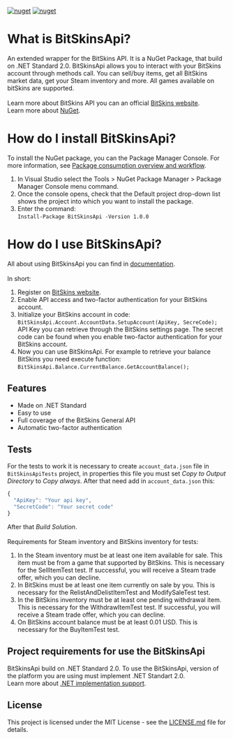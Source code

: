 [![nuget](https://img.shields.io/nuget/v/BitSkinsApi.svg)](https://www.nuget.org/packages/BitSkinsApi/)
[![nuget](https://img.shields.io/github/repo-size/Captious99/BitSkinsApi.svg?color=blue)](https://github.com/Captious99/BitSkinsApi/)

# What is BitSkinsApi?
An extended wrapper for the BitSkins API. It is a NuGet Package, that build on .NET Standard 2.0. BitSkinsApi allows you to interact with your BitSkins account through methods call. You can sell/buy items, get all BitSkins market data, get your Steam inventory and more. All games available on bitSkins are supported.
\
\
Learn more about BitSkins API you can an official [BitSkins website](https://bitskins.com/api).
\
Learn more about [NuGet](https://www.nuget.org).

# How do I install BitSkinsApi?
To install the NuGet package, you can the Package Manager Console. For more information, see [Package consumption overview and workflow](https://docs.microsoft.com/en-us/nuget/consume-packages/overview-and-workflow).
1. In Visual Studio select the Tools > NuGet Package Manager > Package Manager Console menu command.
2. Once the console opens, check that the Default project drop-down list shows the project into which you want to install the package.
3. Enter the command:
\
```Install-Package BitSkinsApi -Version 1.0.0```

# How do I use BitSkinsApi?
All about using BitSkinsApi you can find in [documentation](https://github.com/Captious99/BitSkinsApi/blob/master/docs/index.md).
\
\
In short:
1. Register on [BitSkins website](https://bitskins.com).
2. Enable API access and two-factor authentication for your BitSkins account.
3. Initialize your BitSkins account in code:
\
```BitSkinsApi.Account.AccountData.SetupAccount(ApiKey, SecreCode);```
\
API Key you can retrieve through the BitSkins settings page. The secret code can be found when you enable two-factor authentication for your BitSkins account.
4. Now you can use BitSkinsApi. For example to retrieve your balance BitSkins you need execute function:
\
```BitSkinsApi.Balance.CurrentBalance.GetAccountBalance();```

## Features
* Made on .NET Standard
* Easy to use
* Full coverage of the BitSkins General API
* Automatic two-factor authentication

## Tests
For the tests to work it is necessary to create ```account_data.json``` file in ```BitSkinsApiTests``` project, in properties this file you must set _Copy to Output Directory_ to _Copy always_. After that need add in ```account_data.json``` this:
```js
{
  "ApiKey": "Your api key",
  "SecretCode": "Your secret code"
}
```
After that _Build Solution_.
\
\
Requirements for Steam inventory and BitSkins inventory for tests:
1. In the Steam inventory must be at least one item available for sale. This item must be from a game that supported by BitSkins. This is necessary for the SellItemTest test. If successful, you will receive a Steam trade offer, which you can decline.
2. In BitSkins must be at least one item currently on sale by you. This is necessary for the RelistAndDelistItemTest and ModifySaleTest test.
3. In the BitSkins inventory must be at least one pending withdrawal item. This is necessary for the WithdrawItemTest test. If successful, you will receive a Steam trade offer, which you can decline.
4. On BitSkins account balance must be at least 0.01 USD. This is necessary for the BuyItemTest test.

## Project requirements for use the BitSkinsApi
BitSkinsApi build on .NET Standard 2.0. To use the BitSkinsApi, version of the platform you are using must implement .NET Standart 2.0.
\
Learn more about [.NET implementation support](https://docs.microsoft.com/en-us/dotnet/standard/net-standard#net-implementation-support).

## License
This project is licensed under the MIT License - see the [LICENSE.md](https://github.com/Captious99/BitSkinsApi/blob/master/LICENSE.md) file for details.
